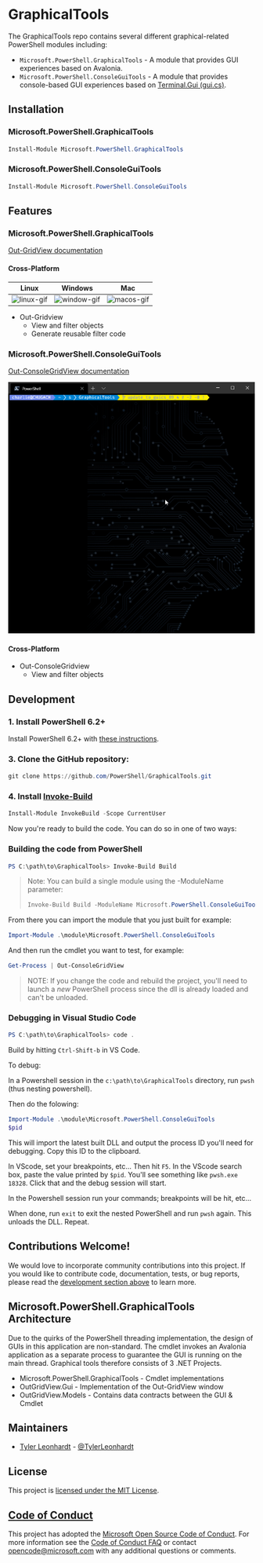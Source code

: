 # GraphicalTools

The GraphicalTools repo contains several different graphical-related PowerShell modules including:

* `Microsoft.PowerShell.GraphicalTools` - A module that provides GUI experiences based on Avalonia.
* `Microsoft.PowerShell.ConsoleGuiTools` - A module that provides console-based GUI experiences based on [Terminal.Gui (gui.cs)](https://github.com/migueldeicaza/gui.cs).

## Installation

### Microsoft.PowerShell.GraphicalTools

```powershell
Install-Module Microsoft.PowerShell.GraphicalTools
```

### Microsoft.PowerShell.ConsoleGuiTools

```powershell
Install-Module Microsoft.PowerShell.ConsoleGuiTools
```

## Features

### Microsoft.PowerShell.GraphicalTools

[Out-GridView documentation](docs/Microsoft.PowerShell.ConsoleGuiTools/Out-GridView.md)

#### Cross-Platform
|Linux   |Windows   |Mac   |
|---|---|---|
| ![linux-gif](https://powershell.github.io/PowerShell-Blog/Images/2019-08-13-OutGridView-Returns/OutGridViewLinux.gif) |  ![window-gif](https://powershell.github.io/PowerShell-Blog/Images/2019-08-13-OutGridView-Returns/OutGridViewWindows.gif) | ![macos-gif](https://powershell.github.io/PowerShell-Blog/Images/2019-08-13-OutGridView-Returns/OutGridViewMac.gif)|

- Out-Gridview
    - View and filter objects
    - Generate reusable filter code

### Microsoft.PowerShell.ConsoleGuiTools

[Out-ConsoleGridView documentation](docs/Microsoft.PowerShell.ConsoleGuiTools/Out-ConsoleGridView.md)

![screenshot of Out-ConsoleGridView](docs/Microsoft.PowerShell.ConsoleGuiTools/ocgv.gif)

#### Cross-Platform

- Out-ConsoleGridview
    - View and filter objects

## Development

### 1. Install PowerShell 6.2+

Install PowerShell 6.2+ with [these instructions](https://github.com/PowerShell/PowerShell#get-powershell).

### 3. Clone the GitHub repository:

```powershell
git clone https://github.com/PowerShell/GraphicalTools.git
```

### 4. Install [Invoke-Build](https://github.com/nightroman/Invoke-Build)

```powershell
Install-Module InvokeBuild -Scope CurrentUser
```

Now you're ready to build the code.  You can do so in one of two ways:

### Building the code from PowerShell

```powershell
PS C:\path\to\GraphicalTools> Invoke-Build Build
```

> Note: You can build a single module using the -ModuleName parameter:
>
> ```powershell
> Invoke-Build Build -ModuleName Microsoft.PowerShell.ConsoleGuiTools
> ```

From there you can import the module that you just built for example:

```powershell
Import-Module .\module\Microsoft.PowerShell.ConsoleGuiTools
```

And then run the cmdlet you want to test, for example:

```powershell
Get-Process | Out-ConsoleGridView
```

> NOTE: If you change the code and rebuild the project, you'll need to launch a
> _new_ PowerShell process since the dll is already loaded and can't be unloaded.

### Debugging in Visual Studio Code


```powershell
PS C:\path\to\GraphicalTools> code .
```

Build by hitting `Ctrl-Shift-b` in VS Code.

To debug:

In a Powershell session in the `c:\path\to\GraphicalTools` directory, run `pwsh` (thus nesting powershell).

Then do the folowing:

```powershell
Import-Module .\module\Microsoft.PowerShell.ConsoleGuiTools
$pid
```

This will import the latest built DLL and output the process ID you'll need for debugging. Copy this ID to the clipboard.

In VScode, set your breakpoints, etc... Then hit `F5`. In the VScode search box, paste the value printed by `$pid`. You'll see something like `pwsh.exe 18328`. Click that and the debug session will start.

In the Powershell session run your commands; breakpoints will be hit, etc...

When done, run `exit` to exit the nested PowerShell and run `pwsh` again. This unloads the DLL. Repeat.

## Contributions Welcome!

We would love to incorporate community contributions into this project.  If you would like to
contribute code, documentation, tests, or bug reports, please read the [development section above](https://github.com/PowerShell/GraphicalTools#development) to learn more.

## Microsoft.PowerShell.GraphicalTools Architecture

Due to the quirks of the PowerShell threading implementation, the design of GUIs in this application are non-standard. The cmdlet invokes an Avalonia application as a separate process to guarantee the GUI is running on the main thread. Graphical tools therefore consists of 3 .NET Projects. 

- Microsoft.PowerShell.GraphicalTools - Cmdlet implementations
- OutGridView.Gui - Implementation of the Out-GridView window
- OutGridView.Models - Contains data contracts between the GUI & Cmdlet

## Maintainers

- [Tyler Leonhardt](https://github.com/tylerleonhardt) - [@TylerLeonhardt](http://twitter.com/tylerleonhardt)

## License

This project is [licensed under the MIT License](LICENSE).

## [Code of Conduct][conduct-md]

This project has adopted the [Microsoft Open Source Code of Conduct][conduct-code].
For more information see the [Code of Conduct FAQ][conduct-FAQ] or contact [opencode@microsoft.com][conduct-email] with any additional questions or comments.

[conduct-code]: https://opensource.microsoft.com/codeofconduct/
[conduct-FAQ]: https://opensource.microsoft.com/codeofconduct/faq/
[conduct-email]: mailto:opencode@microsoft.com
[conduct-md]: https://github.com/PowerShell/GraphicalTools/tree/master/CODE_OF_CONDUCT.md
